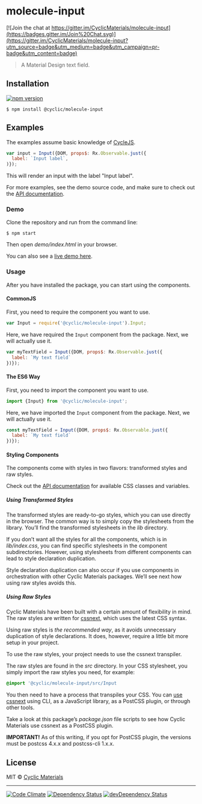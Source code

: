 # molecule-input

[![Join the chat at https://gitter.im/CyclicMaterials/molecule-input](https://badges.gitter.im/Join%20Chat.svg)](https://gitter.im/CyclicMaterials/molecule-input?utm_source=badge&utm_medium=badge&utm_campaign=pr-badge&utm_content=badge)

> A Material Design text field.

## Installation

[![npm version](https://badge.fury.io/js/%40cyclic%2Fmolecule-input.svg)](http://badge.fury.io/js/%40cyclic%2Fmolecule-input)

```shell
$ npm install @cyclic/molecule-input
```

## Examples

The examples assume basic knowledge of [CycleJS].

```js
var input = Input({DOM, props$: Rx.Observable.just({
  label: `Input label`,
)});
```

This will render an input with the label "Input label".

For more examples, see the demo source code, and make sure to check out 
the [API documentation].

### Demo

Clone the repository and run from the command line:

```shell
$ npm start
```

Then open *demo/index.html* in your browser.

You can also see a [live demo here].

### Usage

After you have installed the package, you can start using the components.

#### CommonJS

First, you need to require the component you want to use.

```js
var Input = require('@cyclic/molecule-input').Input;
```

Here, we have required the `Input` component from the package. Next, we will
actually use it.

```js
var myTextField = Input({DOM, props$: Rx.Observable.just({
  label: `My text field`
})});
```

#### The ES6 Way

First, you need to import the component you want to use.

```js
import {Input} from '@cyclic/molecule-input';
```

Here, we have imported the `Input` component from the package. Next, we will
actually use it.

```js
const myTextField = Input({DOM, props$: Rx.Observable.just({
  label: `My text field`
})});
```

#### Styling Components

The components come with styles in two flavors: transformed styles
and raw styles.

Check out the [API documentation] for available CSS classes and variables.

##### Using Transformed Styles

The transformed styles are ready-to-go styles, which you can use directly in
the browser. The common way is to simply copy the stylesheets from
the library. You’ll find the transformed stylesheets in the *lib* directory.
 
If you don’t want all the styles for all the components, which is in 
*lib/index.css*, you can find specific stylesheets in the component 
subdirectories. However, using stylesheets from different components can lead
to style declaration duplication.

Style declaration duplication can also occur if you use components in 
orchestration with other Cyclic Materials packages. We’ll see next how using
raw styles avoids this.

##### Using Raw Styles

Cyclic Materials have been built with a certain amount of flexibility in mind.
The raw styles are written for [cssnext], which uses the latest CSS syntax. 

Using raw styles is *the recommended way*, as it avoids unnecessary duplication 
of style declarations. It does, however, require a little bit more setup 
in your project.
 
To use the raw styles, your project needs to use the cssnext transpiler.

The raw styles are found in the *src* directory. In your CSS stylesheet, 
you simply import the raw styles you need, for example:

```css
@import '@cyclic/molecule-input/src/Input
```

You then need to have a process that transpiles your CSS. You can [use cssnext] 
using CLI, as a JavaScript library, as a PostCSS plugin, or through other tools.

Take a look at this package’s *package.json* file scripts to see how 
Cyclic Materials use cssnext as a PostCSS plugin.

**IMPORTANT!**
As of this writing, if you opt for PostCSS plugin, the versions must be 
postcss 4.x.x and postcss-cli 1.x.x.

## License

MIT © [Cyclic Materials](http://github.com/CyclicMaterials)

- - -

[![Code Climate](https://codeclimate.com/github/CyclicMaterials/molecule-input/badges/gpa.svg)](https://codeclimate.com/github/CyclicMaterials/molecule-input)
[![Dependency Status](https://david-dm.org/CyclicMaterials/molecule-input.svg)](https://david-dm.org/CyclicMaterials/molecule-input)
[![devDependency Status](https://david-dm.org/CyclicMaterials/molecule-input/dev-status.svg)](https://david-dm.org/CyclicMaterials/molecule-input#info=devDependencies)

[CycleJS]: http://cycle.js.org/
[live demo here]: http://dev.glaciersoft.com/cyclic/molecule-input/
[API documentation]: ./doc/api.md
[cssnext]: http://cssnext.io/
[use cssnext]: http://cssnext.io/setup/#usage
